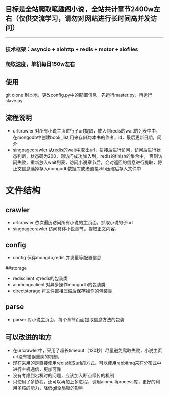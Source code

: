 ## 目标是全站爬取笔趣阁小说，全站共计章节2400w左右（仅供交流学习，请勿对网站进行长时间高并发访问）
---
### 技术框架：asyncio + aiohttp + redis + motor + aiofiles
### 爬取速度，单机每日150w左右

## 使用
git clone 到本地，更改config.py中的配置信息，先运行master.py，再运行slave.py


## 流程说明
+ urlcrawler 对所有小说主页进行子url提取，放入到redis的wait的列表中中，在mongodb中创建book_list,用来存储每本书的作者，id，最后更新日期，简介
+ singpagecrawler 从redis的wait中取出url，拼接后进行访问，访问后进行状态判断，状态码为200，则访问成功加入到，redis的finish的集合中，
否则访问失败，重新放入wait列表，访问小说章节后，会对返回的信息进行提取，将正文信息选择存入mongodb数据库或者直接zlib压缩后存入文件中


# 文件结构
## crawler
+ urlcrawler 依次遍历访问所有小说的主页面，抓取小说的子url
+ singpagecrawler 访问具体小说章节，提取正文内容，

## config
+ config 保存mongdb,redis,并发量等配置信息

##storage
+ redisclient 对redis的包装类
+ aiomongoclient 对异步操作mongodb的包装类
+ directstorage 将文件直接压缩后保存操作的包装类

## parse
+ parser 对小说主页面，每个章节页面提取信息方法的包装


## 可以改进的地方
+ 在urlcrawler中，采用了超长timeout（120秒）尽量避免爬取失败，小说主页url没有错误重爬的机制，
+ 现在采用的是直接使用redis读取url的方式，可以使用rabbitmq来在分布式中进行主机通信，更加可靠
+ 没有考虑到宕机时的问题，应该加入断点续传的机制
+ 只使用了多协程，还可以再加上多进程，调用aiomultiprocess库，更好的利用多核的能力，降低gil全局锁的影响

